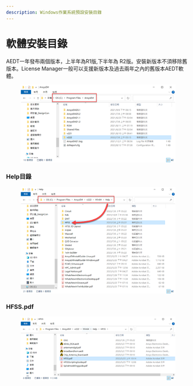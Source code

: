 ```yaml
---
description: Windows作業系統預設安裝目錄
---
```


# 軟體安裝目錄

AEDT一年發布兩個版本，上半年為R1版,下半年為 R2版。安裝新版本不須移除舊版本。License Manager一般可以支援新版本及過去兩年之內的舊版本AEDT軟體。

<figure><img src="../.gitbook/assets/image (3) (1) (2).png" alt=""><figcaption></figcaption></figure>

### Help目錄

<figure><img src="../.gitbook/assets/image (6) (1).png" alt=""><figcaption></figcaption></figure>

### HFSS.pdf

<figure><img src="../.gitbook/assets/image (7) (1) (1).png" alt=""><figcaption></figcaption></figure>



###
